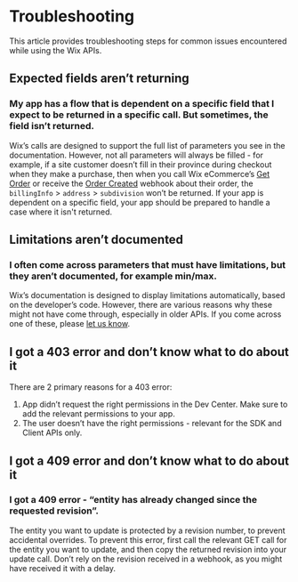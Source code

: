 # Troubleshooting

This article provides troubleshooting steps for common issues encountered while using the Wix APIs.

## Expected fields aren’t returning
### My app has a flow that is dependent on a specific field that I expect to be returned in a specific call. But sometimes, the field isn’t returned.
Wix’s calls are designed to support the full list of parameters you see in the documentation. However, not all parameters will always be filled - for example, 
if a site customer doesn’t fill in their province during checkout when they make a purchase, then when you call Wix eCommerce’s [Get Order](https://dev.wix.com/docs/rest/business-solutions/e-commerce/orders/get-order) 
or receive the [Order Created](https://dev.wix.com/docs/rest/business-solutions/e-commerce/orders/order-created) webhook about their order, 
the `billingInfo` > `address` > `subdivision` won’t be returned. If your app is dependent on a specific field, your app should be prepared to handle a case where it isn't returned.

## Limitations aren’t documented
### I often come across parameters that must have limitations, but they aren’t documented, for example min/max.
Wix’s documentation is designed to display limitations automatically, based on the developer’s code. However, there are various reasons why these might not have come through, 
especially in older APIs. If you come across one of these, please [let us know](https://www.wix.com/support-chatbot?nodeId=25a57397-ccf7-4376-8b74-48d51edf7159&referral=devRels).

## I got a 403 error and don’t know what to do about it
There are 2 primary reasons for a 403 error:
1. App didn’t request the right permissions in the Dev Center. Make sure to add the relevant permissions to your app.
2. The user doesn’t have the right permissions - relevant for the SDK and Client APIs only.

## I got a 409 error and don’t know what to do about it
### I got a 409 error - “entity has already changed since the requested revision”.   
The entity you want to update is protected by a revision number, to prevent accidental overrides. To prevent this error, first call the relevant GET call for the entity you want to update, 
and then copy the returned revision into your update call. Don’t rely on the revision received in a webhook, as you might have received it with a delay.
